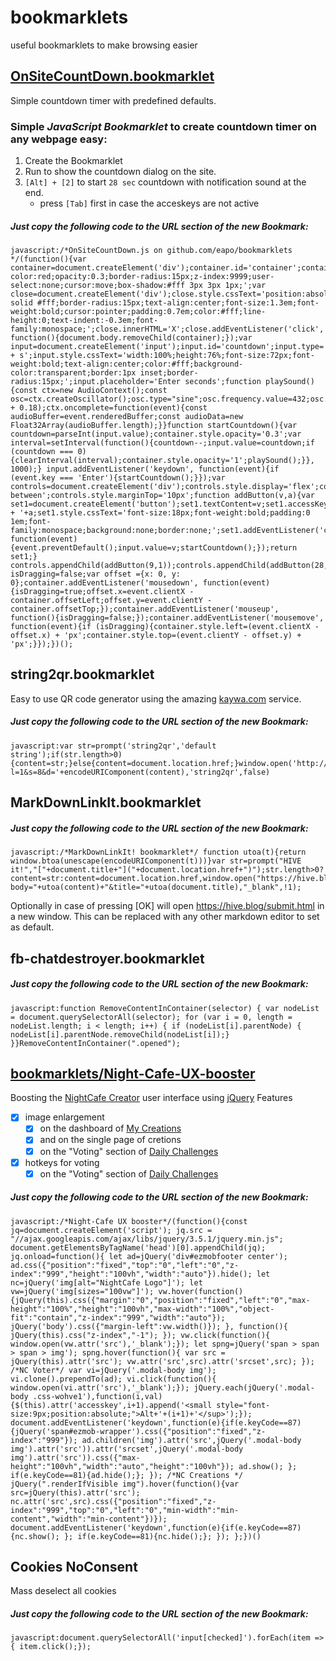 # bookmarklets
useful bookmarklets to make browsing easier

## [OnSiteCountDown.bookmarklet](https://github.com/eapo/bookmarklets/blob/master/OnSiteCountDown.js)
Simple countdown timer with predefined defaults. 

### Simple *JavaScript* *Bookmarklet* to create countdown timer on any webpage easy:
1. Create the Bookmarklet
2. Run to show the countdown dialog on the site.
3. `[Alt] + [2]` to start `28 sec` countdown with notification sound at the end.
    - press `[Tab]` first in case the acceskeys are not active

##### Just copy the following code to the *URL* section of the new Bookmark:
```
javascript:/*OnSiteCountDown.js on github.com/eapo/bookmarklets */(function(){var container=document.createElement('div');container.id='container';container.style.cssText='position:fixed;bottom:10vw;left:10vh;width:200px;height:200px;background-color:red;opacity:0.3;border-radius:15px;z-index:9999;user-select:none;cursor:move;box-shadow:#fff 3px 3px 1px;';var close=document.createElement('div');close.style.cssText='position:absolute;top:0;right:0;width:1em;height:1em;border:2px solid #fff;border-radius:15px;text-align:center;font-size:1.3em;font-weight:bold;cursor:pointer;padding:0.7em;color:#fff;line-height:0;text-indent:-0.3em;font-family:monospace;';close.innerHTML='X';close.addEventListener('click', function(){document.body.removeChild(container);});var input=document.createElement('input');input.id='countdown';input.type='number';input.accessKey='s';input.title='Alt + s';input.style.cssText='width:100%;height:76%;font-size:72px;font-weight:bold;text-align:center;color:#fff;background-color:transparent;border:1px inset;border-radius:15px;';input.placeholder='Enter seconds';function playSound(){const ctx=new AudioContext();const osc=ctx.createOscillator();osc.type="sine";osc.frequency.value=432;osc.connect(ctx.destination);osc.start();osc.stop(ctx.currentTime + 0.18);ctx.oncomplete=function(event){const audioBuffer=event.renderedBuffer;const audioData=new Float32Array(audioBuffer.length);}}function startCountdown(){var countdown=parseInt(input.value);container.style.opacity='0.3';var interval=setInterval(function(){countdown--;input.value=countdown;if (countdown === 0){clearInterval(interval);container.style.opacity='1';playSound();}}, 1000);} input.addEventListener('keydown', function(event){if (event.key === 'Enter'){startCountdown();}});var controls=document.createElement('div');controls.style.display='flex';controls.style.justifyContent='space-between';controls.style.marginTop='10px';function addButton(v,a){var set1=document.createElement('button');set1.textContent=v;set1.accessKey=a;set1.title='Alt + '+a;set1.style.cssText='font-size:18px;font-weight:bold;padding:0 1em;font-family:monospace;background:none;border:none;';set1.addEventListener('click', function(event){event.preventDefault();input.value=v;startCountdown();});return set1;} controls.appendChild(addButton(9,1));controls.appendChild(addButton(28,2));controls.appendChild(addButton(57,3));container.appendChild(close);container.appendChild(input);container.appendChild(controls);document.body.appendChild(container);var isDragging=false;var offset ={x: 0, y: 0};container.addEventListener('mousedown', function(event){isDragging=true;offset.x=event.clientX - container.offsetLeft;offset.y=event.clientY - container.offsetTop;});container.addEventListener('mouseup', function(){isDragging=false;});container.addEventListener('mousemove', function(event){if (isDragging){container.style.left=(event.clientX - offset.x) + 'px';container.style.top=(event.clientY - offset.y) + 'px';}});})();
```

## string2qr.bookmarklet
Easy to use QR code generator using the amazing [kaywa.com](http://qrfree.kaywa.com) service.

##### Just copy the following code to the *URL* section of the new Bookmark:

```
javascript:var str=prompt('string2qr','default string');if(str.length>0){content=str;}else{content=document.location.href;}window.open('http://qrfree.kaywa.com/?l=1&s=8&d='+encodeURIComponent(content),'string2qr',false)
```

## MarkDownLinkIt.bookmarklet

##### Just copy the following code to the *URL* section of the new Bookmark:

```
javascript:/*MarkDownLinkIt! bookmarklet*/ function utoa(t){return window.btoa(unescape(encodeURIComponent(t)))}var str=prompt("HIVE it!","["+document.title+"]("+document.location.href+")");str.length>0?content=str:content=document.location.href,window.open("https://hive.blog/submit.html?body="+utoa(content)+"&title="+utoa(document.title),"_blank",!1);
```

Optionally in case of pressing [OK] will open https://hive.blog/submit.html in a new window. This can be replaced with any other markdown editor to set as default.

## fb-chatdestroyer.bookmarklet

##### Just copy the following code to the *URL* section of the new Bookmark:

```
javascript:function RemoveContentInContainer(selector) { var nodeList = document.querySelectorAll(selector); for (var i = 0, length = nodeList.length; i < length; i++) { if (nodeList[i].parentNode) { nodeList[i].parentNode.removeChild(nodeList[i]);} }}RemoveContentInContainer(".opened");
```

## [bookmarklets/Night-Cafe-UX-booster](https://github.com/eapo/bookmarklets/blob/master/Night-Cafe-UX-booster)
Boosting the [NightCafe Creator](https://creator.nightcafe.studio/) user interface using [jQuery](https://jquery.com/)
Features
- [x] image enlargement
  - [x] on the dashboard of [My Creations](https://creator.nightcafe.studio/my-creations)
  - [x] and on the single page of cretions
  - [x] on the "Voting" section of [Daily Challenges](https://creator.nightcafe.studio/challenges)
- [x] hotkeys for voting
  - [x] on the "Voting" section of [Daily Challenges](https://creator.nightcafe.studio/challenges)

##### Just copy the following code to the *URL* section of the new Bookmark:

```
javascript:/*Night-Cafe UX booster*/(function(){const jq=document.createElement('script'); jq.src = "//ajax.googleapis.com/ajax/libs/jquery/3.5.1/jquery.min.js"; document.getElementsByTagName('head')[0].appendChild(jq); jq.onload=function(){ let ad=jQuery('div#ezmobfooter center'); ad.css({"position":"fixed","top":"0","left":"0","z-index":"999","height":"100vh","width":"auto"}).hide(); let nc=jQuery('img[alt="NightCafe Logo"]'); let vw=jQuery('img[sizes="100vw"]'); vw.hover(function(){jQuery(this).css({"margin":"0","position":"fixed","left":"0","max-height":"100%","height":"100vh","max-width":"100%","object-fit":"contain","z-index":"999","width":"auto"}); jQuery('body').css({"margin-left":vw.width()}); }, function(){ jQuery(this).css("z-index","-1"); }); vw.click(function(){ window.open(vw.attr('src'),'_blank');}); let spng=jQuery('span > span > span > img'); spng.hover(function(){ var src = jQuery(this).attr('src'); vw.attr('src',src).attr('srcset',src); }); /*NC Voter*/ var vi=jQuery('.modal-body img'); vi.clone().prependTo(ad); vi.click(function(){ window.open(vi.attr('src'),'_blank');}); jQuery.each(jQuery('.modal-body .css-wohve1'),function(i,val){$(this).attr('accesskey',i+1).append('<small style="font-size:9px;position:absolute;">Alt+'+(i+1)+'</sup>');}); document.addEventListener('keydown',function(e){if(e.keyCode==87){jQuery('span#ezmob-wrapper').css({"position":"fixed","z-index":"999"}); ad.children('img').attr('src',jQuery('.modal-body img').attr('src')).attr('srcset',jQuery('.modal-body img').attr('src')).css({"max-height":"100vh","width":"auto","height":"100vh"}); ad.show(); }; if(e.keyCode==81){ad.hide();}; }); /*NC Creations */ jQuery(".renderIfVisible img").hover(function(){var src=jQuery(this).attr('src'); nc.attr('src',src).css({"position":"fixed","z-index":"999","top":"0","left":"0","min-width":"min-content","width":"min-content"})}); document.addEventListener('keydown',function(e){if(e.keyCode==87){nc.show(); }; if(e.keyCode==81){nc.hide();}; }); };})()
```

## Cookies NoConsent
Mass deselect all cookies

##### Just copy the following code to the *URL* section of the new Bookmark:

```
javascript:document.querySelectorAll('input[checked]').forEach(item => { item.click();});
```
